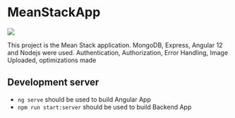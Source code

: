 # MeanStackApp

![](https://lh5.googleusercontent.com/3HQRRJ7oKV2Pj0_62spr3K9t6umlpY5ykS-7BbIjdJLhIYJOI3sf66FfzqZYnKLcNJKumSVhnMlARvd74TBJqCx8BbbuFJYSJO3i2T9NkYOi9ffTZI15ZN8ZKp5MTd-8PDmw7asl)

This project is the Mean Stack application.
MongoDB, Express, Angular 12 and Nodejs were used.
Authentication, Authorization, Error Handling, Image Uploaded, optimizations made

## Development server

- `ng serve` should be used to build Angular App
- `npm run start:server` should be used to build Backend App


